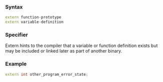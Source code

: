 ### Syntax
```c++
extern function-prototype
extern variable-definition
```
### Specifier
Extern hints to the compiler that a variable or function definition exists but may be included or linked later as part of another binary.
### Example
```c++
extern int other_program_error_state;
```